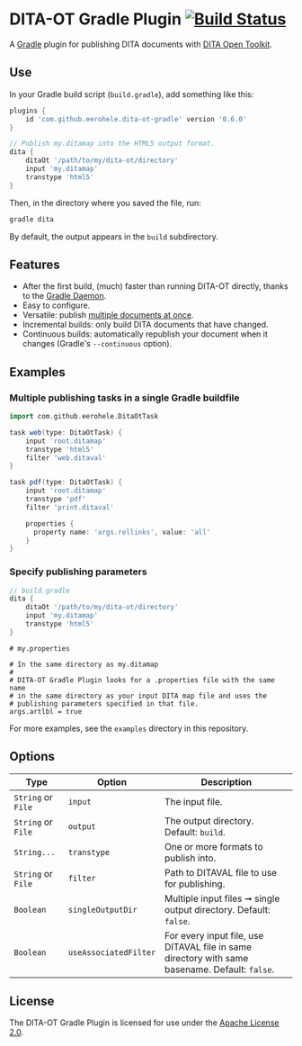 # DITA-OT Gradle Plugin [![Build Status](https://travis-ci.org/eerohele/dita-ot-gradle.svg?branch=master)](https://travis-ci.org/eerohele/dita-ot-gradle)

A [Gradle] plugin for publishing DITA documents with [DITA Open Toolkit].

## Use

In your Gradle build script (`build.gradle`), add something like this:

```gradle
plugins {
    id 'com.github.eerohele.dita-ot-gradle' version '0.6.0'
}

// Publish my.ditamap into the HTML5 output format.
dita {
    ditaOt '/path/to/my/dita-ot/directory'
    input 'my.ditamap'
    transtype 'html5'
}
```

Then, in the directory where you saved the file, run:

```bash
gradle dita
```

By default, the output appears in the `build` subdirectory.

## Features

- After the first build, (much) faster than running DITA-OT directly, thanks to the [Gradle Daemon].
- Easy to configure.
- Versatile: publish [multiple documents at once](https://github.com/eerohele/dita-ot-gradle/tree/master/examples/filetree).
- Incremental builds: only build DITA documents that have changed.
- Continuous builds: automatically republish your document when it changes (Gradle's `--continuous` option).

## Examples

### Multiple publishing tasks in a single Gradle buildfile

```gradle
import com.github.eerohele.DitaOtTask

task web(type: DitaOtTask) {
    input 'root.ditamap'
    transtype 'html5'
    filter 'web.ditaval'
}

task pdf(type: DitaOtTask) {
    input 'root.ditamap'
    transtype 'pdf'
    filter 'print.ditaval'

    properties {
      property name: 'args.rellinks', value: 'all'
    }
}
```

### Specify publishing parameters

```gradle
// build.gradle
dita {
    ditaOt '/path/to/my/dita-ot/directory'
    input 'my.ditamap'
    transtype 'html5'
}
```

```properties
# my.properties

# In the same directory as my.ditamap
#
# DITA-OT Gradle Plugin looks for a .properties file with the same name
# in the same directory as your input DITA map file and uses the
# publishing parameters specified in that file.
args.artlbl = true
```

For more examples, see the `examples` directory in this repository.

## Options

| Type | Option | Description |
| ---- | ------ | ----------- |
| `String` or `File` | `input` | The input file. |
| `String` or `File` | `output` | The output directory. Default: `build`. |
| `String...` |	`transtype` | One or more formats to publish into. |
| `String` or `File` | `filter` | Path to DITAVAL file to use for publishing. |
| `Boolean` | `singleOutputDir` | Multiple input files ➞ single output directory. Default: `false`. |
| `Boolean` |	`useAssociatedFilter` |	For every input file, use DITAVAL file in same directory with same basename. Default: `false`. |

## License

The DITA-OT Gradle Plugin is licensed for use under the [Apache License 2.0].

[Apache License 2.0]: https://www.apache.org/licenses/LICENSE-2.0.html
[DITA Open Toolkit]: https://www.dita-ot.org
[Gradle]: https://gradle.org
[Gradle Daemon]: https://docs.gradle.org/current/userguide/gradle_daemon.html
